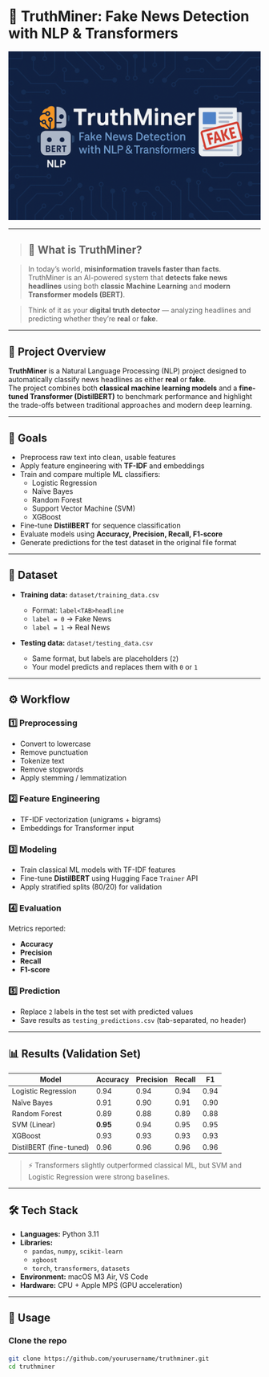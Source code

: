 # 📰 TruthMiner: Fake News Detection with NLP & Transformers

<p align="center">
  <img src="https://github.com/sergie-o/truth_miner/blob/main/truthminer.png" width="900"/>
</p>

---

>## 👀 What is TruthMiner?

>In today’s world, **misinformation travels faster than facts**.  
>TruthMiner is an AI-powered system that **detects fake news headlines** using both **classic Machine Learning** and **modern Transformer models (BERT)**.  

>Think of it as your **digital truth detector** — analyzing headlines and predicting whether they’re **real** or **fake**.  

---

## 📌 Project Overview
**TruthMiner** is a Natural Language Processing (NLP) project designed to automatically classify news headlines as either **real** or **fake**.  
The project combines both **classical machine learning models** and a **fine-tuned Transformer (DistilBERT)** to benchmark performance and highlight the trade-offs between traditional approaches and modern deep learning.

---

## 🎯 Goals
- Preprocess raw text into clean, usable features  
- Apply feature engineering with **TF-IDF** and embeddings  
- Train and compare multiple ML classifiers:  
  - Logistic Regression  
  - Naïve Bayes  
  - Random Forest  
  - Support Vector Machine (SVM)  
  - XGBoost  
- Fine-tune **DistilBERT** for sequence classification  
- Evaluate models using **Accuracy, Precision, Recall, F1-score**  
- Generate predictions for the test dataset in the original file format  

---

## 📂 Dataset
- **Training data:** `dataset/training_data.csv`  
  - Format: `label<TAB>headline`  
  - `label = 0` → Fake News  
  - `label = 1` → Real News  

- **Testing data:** `dataset/testing_data.csv`  
  - Same format, but labels are placeholders (`2`)  
  - Your model predicts and replaces them with `0` or `1`

---

## ⚙️ Workflow

### 1️⃣ Preprocessing
- Convert to lowercase  
- Remove punctuation  
- Tokenize text  
- Remove stopwords  
- Apply stemming / lemmatization  

### 2️⃣ Feature Engineering
- TF-IDF vectorization (unigrams + bigrams)  
- Embeddings for Transformer input  

### 3️⃣ Modeling
- Train classical ML models with TF-IDF features  
- Fine-tune **DistilBERT** using Hugging Face `Trainer` API  
- Apply stratified splits (80/20) for validation  

### 4️⃣ Evaluation
Metrics reported:
- **Accuracy**
- **Precision**
- **Recall**
- **F1-score**

### 5️⃣ Prediction
- Replace `2` labels in the test set with predicted values  
- Save results as `testing_predictions.csv` (tab-separated, no header)  

---

## 📊 Results (Validation Set)

| Model                 | Accuracy | Precision | Recall | F1   |
|------------------------|----------|-----------|--------|------|
| Logistic Regression    | 0.94     | 0.94      | 0.94   | 0.94 |
| Naïve Bayes            | 0.91     | 0.90      | 0.91   | 0.90 |
| Random Forest          | 0.89     | 0.88      | 0.89   | 0.88 |
| SVM (Linear)           | **0.95** | 0.94      | 0.95   | 0.95 |
| XGBoost                | 0.93     | 0.93      | 0.93   | 0.93 |
| DistilBERT (fine-tuned)| 0.96     | 0.96      | 0.96   | 0.96 |

> ⚡ Transformers slightly outperformed classical ML, but SVM and Logistic Regression were strong baselines.

---

## 🛠️ Tech Stack
- **Languages:** Python 3.11  
- **Libraries:**  
  - `pandas`, `numpy`, `scikit-learn`  
  - `xgboost`  
  - `torch`, `transformers`, `datasets`  
- **Environment:** macOS M3 Air, VS Code  
- **Hardware:** CPU + Apple MPS (GPU acceleration)  

---

## 🚀 Usage

### Clone the repo
```bash
git clone https://github.com/yourusername/truthminer.git
cd truthminer
